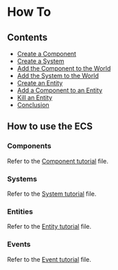 # How To
## Contents
- [Create a Component](#create-a-component)
- [Create a System](#create-a-system)
- [Add the Component to the World](#add-the-component-to-the-world)
- [Add the System to the World](#add-the-system-to-the-world)
- [Create an Entity](#create-an-entity)
- [Add a Component to an Entity](#add-a-component-to-an-entity)
- [Kill an Entity](#kill-an-entity)
- [Conclusion](#conclusion)

## How to use the ECS
### Components
Refer to the [Component tutorial](./HowTo+Component.md) file.
### Systems
Refer to the [System tutorial](./HowTo+System.md) file.
### Entities
Refer to the [Entity tutorial](./HowTo+Entity.md) file.
### Events
Refer to the [Event tutorial](./HowTo+Event.md) file.
